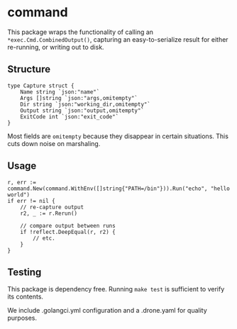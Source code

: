 # command

This package wraps the functionality of calling an `*exec.Cmd.CombinedOutput()`, capturing an easy-to-serialize result
for either re-running, or writing out to disk.

## Structure

```{go}
type Capture struct {
	Name string `json:"name"`
	Args []string `json:"args,omitempty"`
	Dir string `json:"working_dir,omitempty"`
	Output string `json:"output,omitempty"`
	ExitCode int `json:"exit_code"`
}
```

Most fields are `omitempty` because they disappear in certain situations. This cuts down noise on marshaling.

## Usage

```{go}
r, err := command.New(command.WithEnv([]string{"PATH=/bin"})).Run("echo", "hello world")
if err != nil {
    // re-capture output
    r2, _ := r.Rerun()
    
    // compare output between runs
    if !reflect.DeepEqual(r, r2) {
        // etc.
    }
}
```

## Testing

This package is dependency free. Running `make test` is sufficient to verify its contents.

We include .golangci.yml configuration and a .drone.yaml for quality purposes.